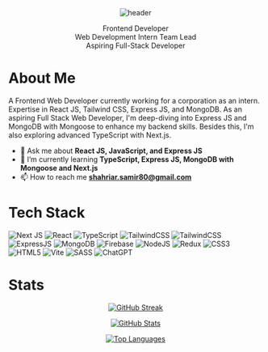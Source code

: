 <div align="center">
  <img src="https://i.ibb.co/g45YRqP/Screenshot-134.png" alt="header"/>
</div>
<p align='center'>
Frontend Developer <br> 
Web Development Intern Team Lead <br> 
Aspiring Full-Stack Developer</p> 



# About Me
A Frontend Web Developer currently working for a corporation as an intern. Expertise in React JS, Tailwind CSS, Express JS, and MongoDB. As an aspiring Full Stack Web Developer, I'm deep-diving into Express JS and MongoDB with Mongoose to enhance my backend skills. Besides this, I'm also exploring advanced TypeScript with Next.js. 

- 💬 Ask me about **React JS, JavaScript, and Express JS**
- 🌱 I’m currently learning **TypeScript, Express JS, MongoDB with Mongoose and Next.js**
- 📫 How to reach me **shahriar.samir80@gmail.com**

# Tech Stack
![Next JS](https://img.shields.io/badge/Next-black?style=for-the-badge&logo=next.js&logoColor=white) 
![React](https://img.shields.io/badge/react-%2320232a.svg?style=for-the-badge&logo=react&logoColor=%2361DAFB) 
![TypeScript](https://img.shields.io/badge/typescript-%23007ACC.svg?style=for-the-badge&logo=typescript&logoColor=white)
![TailwindCSS](https://img.shields.io/badge/tailwindcss-%2338B2AC.svg?style=for-the-badge&logo=tailwind-css&logoColor=white)
![TailwindCSS](https://img.shields.io/badge/Bootstrap-7952B3?style=for-the-badge&logo=bootstrap&logoColor=white)
![ExpressJS](https://img.shields.io/badge/Express.js-%23404d59.svg?style=for-the-badge&logo=express&logoColor=white) 
![MongoDB](https://img.shields.io/badge/MongoDB-%234ea94b.svg?style=for-the-badge&logo=mongodb&logoColor=white) 
![Firebase](https://img.shields.io/badge/Firebase-039BE5?style=for-the-badge&logo=Firebase&logoColor=white) 
![NodeJS](https://img.shields.io/badge/node.js-6DA55F?style=for-the-badge&logo=node.js&logoColor=white) 
![Redux](https://img.shields.io/badge/redux-%23593d88.svg?style=for-the-badge&logo=redux&logoColor=white) ![CSS3](https://img.shields.io/badge/css3-%231572B6.svg?style=for-the-badge&logo=css3&logoColor=white) ![HTML5](https://img.shields.io/badge/html5-%23E34F26.svg?style=for-the-badge&logo=html5&logoColor=white) ![Vite](https://img.shields.io/badge/vite-%23646CFF.svg?style=for-the-badge&logo=vite&logoColor=white) ![SASS](https://img.shields.io/badge/SASS-hotpink.svg?style=for-the-badge&logo=SASS&logoColor=white) ![ChatGPT](https://img.shields.io/badge/ChatGPT-74aa9c?style=for-the-badge&logo=openai&logoColor=white) 


# Stats
<p align='center'>
<a href="https://git.io/streak-stats"><img src="https://streak-stats.demolab.com?user=Shahriar-Samir&theme=tokyonight" alt="GitHub Streak" /></a>    
</p>
<p align='center'>
  <a href="https://git.io/streak-stats"> <img src="https://github-readme-stats.vercel.app/api?username=Shahriar-Samir&show_icons=true&theme=transparent" alt="GitHub Stats" style="flex: 1;"></a> 
</p>
<p align='center'>
<a href="https://git.io/streak-stats"><img src="https://github-readme-stats.vercel.app/api/top-langs/?username=Shahriar-Samir&show_icons=true&theme=transparent&layout=compact" alt="Top Languages" style="flex: 1;"></a>   
</p>


<p align='center'>

  
</p>






